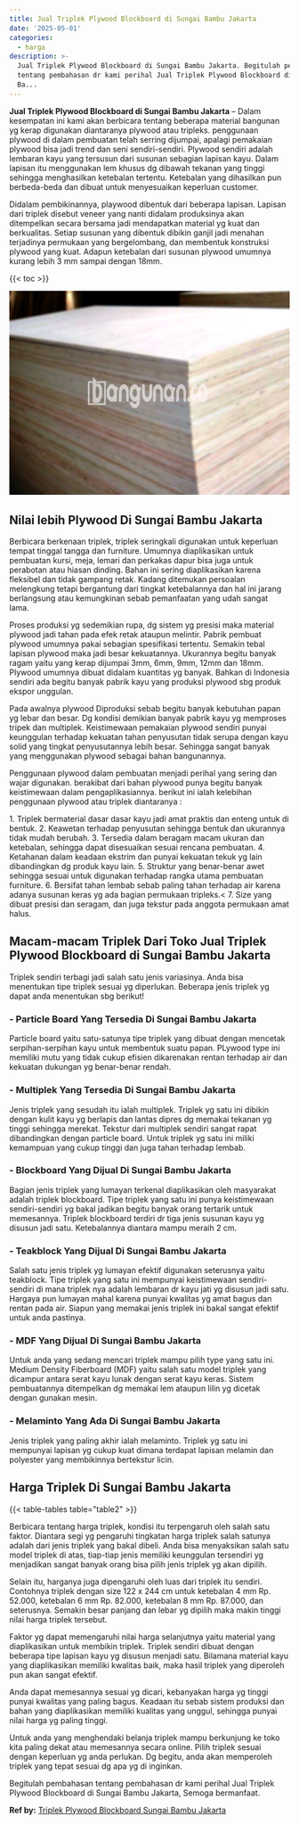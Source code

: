 ```yaml
---
title: Jual Triplek Plywood Blockboard di Sungai Bambu Jakarta
date: '2025-05-01'
categories:
  - harga
description: >-
  Jual Triplek Plywood Blockboard di Sungai Bambu Jakarta. Begitulah pembahasan
  tentang pembahasan dr kami perihal Jual Triplek Plywood Blockboard di Sungai
  Ba...
---
```


**Jual Triplek Plywood Blockboard di Sungai Bambu Jakarta** – Dalam kesempatan ini kami akan berbicara tentang beberapa material bangunan yg kerap digunakan diantaranya plywood atau tripleks. penggunaan plywood di dalam pembuatan telah serring dijumpai, apalagi pemakaian plywood bisa jadi trend dan seni sendiri-sendiri. Plywood sendiri adalah lembaran kayu yang tersusun dari susunan sebagian lapisan kayu. Dalam lapisan itu menggunakan lem khusus dg dibawah tekanan yang tinggi sehingga menghasilkan ketebalan tertentu. Ketebalan yang dihasilkan pun berbeda-beda dan dibuat untuk menyesuaikan keperluan customer.

Didalam pembikinannya, playwood dibentuk dari beberapa lapisan. Lapisan dari triplek disebut veneer yang nanti didalam produksinya akan ditempelkan secara bersama jadi mendapatkan material yg kuat dan berkualitas. Setiap susunan yang dibentuk dibikin ganjil jadi menahan terjadinya permukaan yang bergelombang, dan membentuk konstruksi plywood yang kuat. Adapun ketebalan dari susunan plywood umumnya kurang lebih 3 mm sampai dengan 18mm.

{{< toc >}}

![Jual Triplek Plywood Blockboard di Sungai Bambu Jakarta](/images/jual-triplek-murah-35.png)

## Nilai lebih Plywood Di Sungai Bambu Jakarta

Berbicara berkenaan triplek, triplek seringkali digunakan untuk keperluan tempat tinggal tangga dan furniture. Umumnya diaplikasikan untuk pembuatan kursi, meja, lemari dan perkakas dapur bisa juga untuk perabotan atau hiasan dinding. Bahan ini sering diaplikasikan karena fleksibel dan tidak gampang retak. Kadang ditemukan persoalan melengkung tetapi bergantung dari tingkat ketebalannya dan hal ini jarang berlangsung atau kemungkinan sebab pemanfaatan yang udah sangat lama.

Proses produksi yg sedemikian rupa, dg sistem yg presisi maka material plywood jadi tahan pada efek retak ataupun melintir. Pabrik pembuat plywood umumnya pakai sebagian spesifikasi tertentu. Semakin tebal lapisan plywood maka jadi besar kekuatannya. Ukurannya begitu banyak ragam yaitu yang kerap dijumpai 3mm, 6mm, 9mm, 12mm dan 18mm. Plywood umumnya dibuat didalam kuantitas yg banyak. Bahkan di Indonesia sendiri ada begitu banyak pabrik kayu yang produksi plywood sbg produk ekspor unggulan.

Pada awalnya plywood Diproduksi sebab begitu banyak kebutuhan papan yg lebar dan besar. Dg kondisi demikian banyak pabrik kayu yg memproses tripek dan multiplek. Keistimewaan pemakaian plywood sendiri punyai keunggulan terhadap kekuatan tahan penyusutan tidak serupa dengan kayu solid yang tingkat penyusutannya lebih besar. Sehingga sangat banyak yang menggunakan plywood sebagai bahan bangunannya.

Penggunaan plywood dalam pembuatan menjadi perihal yang sering dan wajar digunakan. berakibat dari bahan plywood punya begitu banyak keistimewaan dalam pengaplikasiannya. berikut ini ialah kelebihan penggunaan plywood atau triplek diantaranya :

1\. Triplek bermaterial dasar dasar kayu jadi amat praktis dan enteng untuk di bentuk. 2. Keawetan terhadap penyusutan sehingga bentuk dan ukurannya tidak mudah berubah. 3. Tersedia dalam beragam macam ukuran dan ketebalan, sehingga dapat disesuaikan sesuai rencana pembuatan. 4. Ketahanan dalam keadaan ekstrim dan punyai kekuatan tekuk yg lain dibandingkan dg produk kayu lain. 5. Struktur yang benar-benar awet sehingga sesuai untuk digunakan terhadap rangka utama pembuatan furniture. 6. Bersifat tahan lembab sebab paling tahan terhadap air karena adanya susunan keras yg ada bagian permukaan tripleks.< 7. Size yang dibuat presisi dan seragam, dan juga tekstur pada anggota permukaan amat halus.

## Macam-macam Triplek Dari Toko Jual Triplek Plywood Blockboard di Sungai Bambu Jakarta

Triplek sendiri terbagi jadi salah satu jenis variasinya. Anda bisa menentukan tipe triplek sesuai yg diperlukan. Beberapa jenis triplek yg dapat anda menentukan sbg berikut!

### \- Particle Board Yang Tersedia Di Sungai Bambu Jakarta

Particle board yaitu satu-satunya tipe triplek yang dibuat dengan mencetak serpihan-serpihan kayu untuk membentuk suatu papan. PLywood type ini memiliki mutu yang tidak cukup efisien dikarenakan rentan terhadap air dan kekuatan dukungan yg benar-benar rendah.

### \- Multiplek Yang Tersedia Di Sungai Bambu Jakarta

Jenis triplek yang sesudah itu ialah multiplek. Triplek yg satu ini dibikin dengan kulit kayu yg berlapis dan lantas dipres dg memakai tekanan yg tinggi sehingga merekat. Tekstur dari multiplek sendiri sangat rapat dibandingkan dengan particle board. Untuk triplek yg satu ini miliki kemampuan yang cukup tinggi dan juga tahan terhadap lembab.

### \- Blockboard Yang Dijual Di Sungai Bambu Jakarta

Bagian jenis triplek yang lumayan terkenal diaplikasikan oleh masyarakat adalah triplek blockboard. Tipe triplek yang satu ini punya keistimewaan sendiri-sendiri yg bakal jadikan begitu banyak orang tertarik untuk memesannya. Triplek blockboard terdiri dr tiga jenis susunan kayu yg disusun jadi satu. Ketebalannya diantara mampu meraih 2 cm.

### \- Teakblock Yang Dijual Di Sungai Bambu Jakarta

Salah satu jenis triplek yg lumayan efektif digunakan seterusnya yaitu teakblock. Tipe triplek yang satu ini mempunyai keistimewaan sendiri-sendiri di mana triplek nya adalah lembaran dr kayu jati yg disusun jadi satu. Hargaya pun lumayan mahal karena punyai kwalitas yg amat bagus dan rentan pada air. Siapun yang memakai jenis triplek ini bakal sangat efektif untuk anda pastinya.

### \- MDF Yang Dijual Di Sungai Bambu Jakarta

Untuk anda yang sedang mencari triplek mampu pilih type yang satu ini. Medium Density Fiberboard (MDF) yaitu salah satu model triplek yang dicampur antara serat kayu lunak dengan serat kayu keras. Sistem pembuatannya ditempelkan dg memakai lem ataupun lilin yg dicetak dengan gunakan mesin.

### \- Melaminto Yang Ada Di Sungai Bambu Jakarta

Jenis triplek yang paling akhir ialah melaminto. Triplek yg satu ini mempunyai lapisan yg cukup kuat dimana terdapat lapisan melamin dan polyester yang membikinnya bertekstur licin.

## Harga Triplek Di Sungai Bambu Jakarta

{{< table-tables table="table2" >}}

Berbicara tentang harga triplek, kondisi itu terpengaruh oleh salah satu faktor. Diantara segi yg pengaruhi tingkatan harga triplek salah satunya adalah dari jenis triplek yang bakal dibeli. Anda bisa menyaksikan salah satu model triplek di atas, tiap-tiap jenis memiliki keunggulan tersendiri yg menjadikan sangat banyak orang bisa pilih jenis triplek yg akan dipilih.

Selain itu, harganya juga dipengaruhi oleh luas dari triplek itu sendiri. Contohnya triplek dengan size 122 x 244 cm untuk ketebalan 4 mm Rp. 52.000, ketebalan 6 mm Rp. 82.000, ketebalan 8 mm Rp. 87.000, dan seterusnya. Semakin besar panjang dan lebar yg dipilih maka makin tinggi nilai harga triplek tersebut.

Faktor yg dapat memengaruhi nilai harga selanjutnya yaitu material yang diaplikasikan untuk membikin triplek. Triplek sendiri dibuat dengan beberapa tipe lapisan kayu yg disusun menjadi satu. Bilamana material kayu yang diaplikasikan memiliki kwalitas baik, maka hasil triplek yang diperoleh pun akan sangat efektif.

Anda dapat memesannya sesuai yg dicari, kebanyakan harga yg tinggi punyai kwalitas yang paling bagus. Keadaan itu sebab sistem produksi dan bahan yang diaplikasikan memiliki kualitas yang unggul, sehingga punyai nilai harga yg paling tinggi.

Untuk anda yang menghendaki belanja triplek mampu berkunjung ke toko kita paling dekat atau memesannya secara online. Pilih triplek sesuai dengan keperluan yg anda perlukan. Dg begitu, anda akan memperoleh triplek yang tepat sesuai dg apa yg di inginkan.

Begitulah pembahasan tentang pembahasan dr kami perihal Jual Triplek Plywood Blockboard di Sungai Bambu Jakarta, Semoga bermanfaat.

**Ref by:** [Triplek Plywood Blockboard Sungai Bambu Jakarta](https://id.wikipedia.org/wiki/Triplek)
